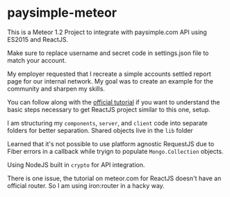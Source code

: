 # paysimple-meteor

This is a Meteor 1.2 Project to integrate with paysimple.com API using ES2015 and ReactJS.

Make sure to replace username and secret code in settings.json file to match your account.


My employer requested that I recreate a simple accounts settled report page for our internal network.
My goal was to create an example for the community and sharpen my skills.

You can follow along with the [official tutorial](https://www.meteor.com/tutorials/react/creating-an-app) if you want to understand the basic steps necessary to get ReactJS project similar to this one, setup.

I am structuring my `components`, `server`, and `client` code into separate folders for better separation.
Shared objects live in the `lib` folder

Learned that it's not possible to use platform agnostic RequestJS due to Fiber errors in a callback while tryign to populate `Mongo.Collection` objects.

Using NodeJS built in `crypto` for API integration.

There is one issue, the tutorial on meteor.com for ReactJS doesn't have an official router. So I am using iron:router in a hacky way.

